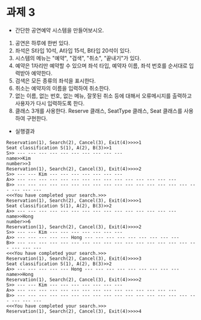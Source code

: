 # 과제 3
- 간단한 공연예약 시스템을 만들어보시오.
1. 공연은 하루에 한번 있다.
2. 좌석은 S타입 10석, A타입 15석, B타입 20석이 있다.
3. 시스템의 메뉴는 "예약", "검색", "취소", "끝내기"가 있다.
4. 예약은 1자리만 예약할 수 있으며 좌석 타입, 예약자 이름, 좌석 번호를 순서대로 입력받아 예약한다.
5. 검색은 모든 종류의 좌석을 표시한다.
6. 취소는 예약자의 이름을 입력하여 취소한다.
7. 없는 이름, 없는 번호, 없는 메뉴, 잘못된 취소 등에 대해서 오류메시지를 출력하고 사용자가 다시 입력하도록 한다.
8. 클래스 3개를 사용한다. Reserve 클래스, SeatType 클래스, Seat 클래스를 사용하여 구현한다.  

- 실행결과
```
Reservation(1), Search(2), Cancel(3), Exit(4)>>>>1
Seat classification S(1), A(2), B(3)>>1
S>> --- --- --- --- --- --- --- --- --- --- 
name>>Kim
number>>3
Reservation(1), Search(2), Cancel(3), Exit(4)>>>>2
S>> --- --- Kim --- --- --- --- --- --- --- 
A>> --- --- --- --- --- --- --- --- --- --- --- --- --- --- --- 
B>> --- --- --- --- --- --- --- --- --- --- --- --- --- --- --- --- --- --- --- --- 
<<<You have completed your search.>>>
Reservation(1), Search(2), Cancel(3), Exit(4)>>>>1
Seat classification S(1), A(2), B(3)>>2
A>> --- --- --- --- --- --- --- --- --- --- --- --- --- --- --- 
name>>Hong
number>>6
Reservation(1), Search(2), Cancel(3), Exit(4)>>>>2
S>> --- --- Kim --- --- --- --- --- --- --- 
A>> --- --- --- --- --- Hong --- --- --- --- --- --- --- --- --- 
B>> --- --- --- --- --- --- --- --- --- --- --- --- --- --- --- --- --- --- --- --- 
<<<You have completed your search.>>>
Reservation(1), Search(2), Cancel(3), Exit(4)>>>>3
Seat classification S(1), A(2), B(3)>>2
A>> --- --- --- --- --- Hong --- --- --- --- --- --- --- --- --- 
name>>Hong
Reservation(1), Search(2), Cancel(3), Exit(4)>>>>2
S>> --- --- Kim --- --- --- --- --- --- --- 
A>> --- --- --- --- --- --- --- --- --- --- --- --- --- --- --- 
B>> --- --- --- --- --- --- --- --- --- --- --- --- --- --- --- --- --- --- --- --- 
<<<You have completed your search.>>>
Reservation(1), Search(2), Cancel(3), Exit(4)>>>>4
```  